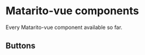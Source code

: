# Matarito-vue components

Every Matarito-vue component available so far.

## Buttons

<div class="preview-container">
   <PreviewCard label="MButton" pageLink="components/MButton/features">
      <MButton size="sm" label="MButton" />
   </PreviewCard>
   <PreviewCard label="MButtonSet" pageLink="components/MButtonSet/features">
      <MButtonSet size="sm" label="MButtonSet" direction="column">
         <MButton  />
         <MButton severity="success" />
         <MButton severity="warning" />
      </MButtonSet>
   </PreviewCard>
   <PreviewCard label="MBadge" pageLink="components/MBadge/features">
      <MBadge size="sm" label="M" direction="column"/>
   </PreviewCard>
</div>
